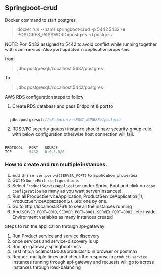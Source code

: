 ## Springboot-crud


Docker command to start postgres

> docker run --name springboot-crud -p 5442:5432 -e POSTGRES_PASSWORD=postgres -d postgres


NOTE: Port 5432 assigned to 5442 to avoid conflict while running together with user-service. Also port updated in application.properties

from

> jdbc:postgresql://localhost:5432/postgres

To

> jdbc:postgresql://localhost:5442/postgres





AWS RDS configuration steps to follow
1. Create RDS database and pass Endpoint & port to

```js

  jdbc:postgresql://<Endpoint>:<PORT_NUMBER>/postgres

```

2. RDS(VPC security groups) instance should have security-group-rule with below configuration otherwise host connection will fail.

```js

PROTOCOL   PORT   SOURCE
TCP        5432   0.0.0.0/0

```


### How to create and run multiple instances.
1. add this `server.port=${SERVER_PORT}` to application.properties
2. Got to `Run->Edit configurations`
3. Select `ProductServiceApplication` under Spring Boot and click on `copy configuration` as many as you want server(instances).
4. Run all ProductServiceApplication, ProductServiceApplication(1), ProductServiceApplication(2)...etc one by one.
5. Go to http://localhost:8761/ to see all the instances running 
6. And `SERVER_PORT=8080`, `SERVER_PORT=8081`, `SERVER_PORT=8082`...etc inside Environment variables as many instances created


Steps to run the application through api-gateway
1. Run Product service and service discovery
2. once services and service-discovery is up
3. Run api-gateway-springboot-mss
4. Test http://localhost:9000/products/10 in browser or postman
5. Request multiple times and check the response in `product-service` instances running through api-gateway and requests will go to across instances through load-balancing.
